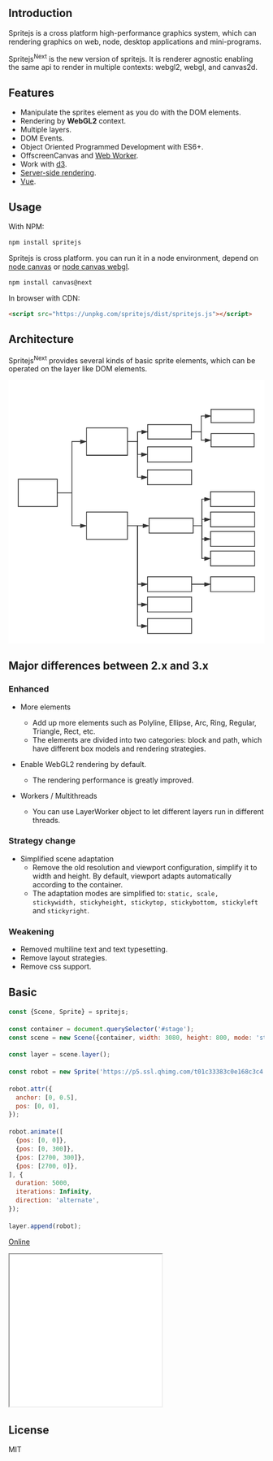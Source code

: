 ## Introduction

Spritejs is a cross platform high-performance graphics system, which can rendering graphics on web, node, desktop applications and mini-programs.

Spritejs<sup>Next</sup> is the new version of spritejs. It is renderer agnostic enabling the same api to render in multiple contexts: webgl2, webgl, and canvas2d.

## Features

- Manipulate the sprites element as you do with the DOM elements.
- Rendering by **WebGL2** context.
- Multiple layers.
- DOM Events.
- Object Oriented Programmed Development with ES6+.
- OffscreenCanvas and [Web Worker](/en/guide/worker).
- Work with [d3](https://github.com/d3/d3).
- [Server-side rendering](/en/guide/platforms).
- [Vue](http://vue.spritejs.org).

## Usage

With NPM:

```bash
npm install spritejs
```

Spritejs is cross platform. you can run it in a node environment, depend on [node canvas](https://github.com/automatic/node-canvas) or [node canvas webgl](https://github.com/akira-cn/node-canvas-webgl).

```bash
npm install canvas@next
```

In browser with CDN:

```html
<script src="https://unpkg.com/spritejs/dist/spritejs.js"></script>
```

## Architecture

Spritejs<sup>Next</sup> provides several kinds of basic sprite elements, which can be operated on the layer like DOM elements.


![架构图](../assets/image/sprites.svg)

## Major differences between 2.x and 3.x

### Enhanced

- More elements
  - Add up more elements such as Polyline, Ellipse, Arc, Ring, Regular, Triangle, Rect, etc.
  - The elements are divided into two categories: block and path, which have different box models and rendering strategies.

- Enable WebGL2 rendering by default.
  - The rendering performance is greatly improved.

- Workers / Multithreads
  - You can use LayerWorker object to let different layers run in different threads.

### Strategy change

- Simplified scene adaptation
  - Remove the old resolution and viewport configuration, simplify it to width and height. By default, viewport adapts automatically according to the container.
  - The adaptation modes are simplified to: `static, scale, stickywidth, stickyheight, stickytop, stickybottom, stickyleft` and `stickyright`.

### Weakening

- Removed multiline text and text typesetting.
- Remove layout strategies.
- Remove css support.

## Basic

```js
const {Scene, Sprite} = spritejs;

const container = document.querySelector('#stage');
const scene = new Scene({container, width: 3080, height: 800, mode: 'stickyTop'});

const layer = scene.layer();

const robot = new Sprite('https://p5.ssl.qhimg.com/t01c33383c0e168c3c4.png');

robot.attr({
  anchor: [0, 0.5],
  pos: [0, 0],
});

robot.animate([
  {pos: [0, 0]},
  {pos: [0, 300]},
  {pos: [2700, 300]},
  {pos: [2700, 0]},
], {
  duration: 5000,
  iterations: Infinity,
  direction: 'alternate',
});

layer.append(robot);
```

[Online](http://next.spritejs.org/demo/#/doc/basic)

<iframe src="/demo/#/doc/basic" height="300"></iframe>

## License

MIT